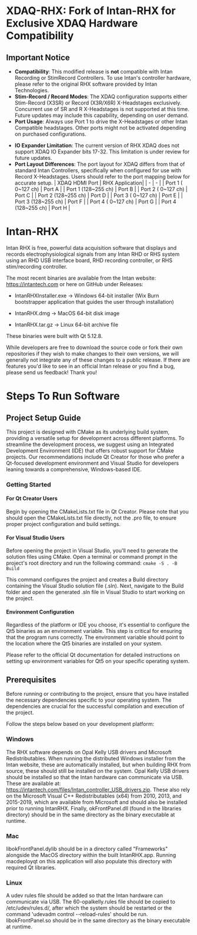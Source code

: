 # XDAQ-RHX: Fork of Intan-RHX for Exclusive XDAQ Hardware Compatibility

## Important Notice
* **Compatibility**: This modified release is **not** compatible with Intan Recording or StimRecord Controllers. To use Intan's controller hardware, please refer to the original RHX software provided by Intan Technologies.
* **Stim-Record / Record Modes**: The XDAQ configuration supports either Stim-Record (X3SR) or Record (X3R/X6R) X-Headstages exclusively. Concurrent use of SR and R X-Headstages is not supported at this time. Future updates may include this capability, depending on user demand.
* **Port Usage**: Always use Port 1 to drive the X-Headstages or other Intan Compatible headstages.  Other ports might not be activated depending on purchased configurations.
- **IO Expander Limitation**: The current version of RHX XDAQ does not support XDAQ IO Expander bits 17-32. This limitation is under review for future updates.
- **Port Layout Differences**: The port layout for XDAQ differs from that of standard Intan Controllers, specifically when configured for use with Record X-Headstages. Users should refer to the port mapping below for accurate setup.
  | XDAQ HDMI Port | RHX Application|
  | - | - |
  | Port 1 ( 0~127 ch) | Port A |
  | Port 1 (128~255 ch) | Port B |
  | Port 2 ( 0~127 ch) | Port C |
  | Port 2 (128~255 ch) | Port D |
  | Port 3 ( 0~127 ch) | Port E |
  | Port 3 (128~255 ch) | Port F |
  | Port 4 ( 0~127 ch) | Port G |
  | Port 4 (128~255 ch) | Port H |

# Intan-RHX
Intan RHX is free, powerful data acquisition software that displays and records electrophysiological signals from any Intan RHD or RHS system using an RHD USB interface board, RHD recording controller, or RHS stim/recording controller.

The most recent binaries are available from the Intan website: https://intantech.com or here on GitHub under Releases:

* IntanRHXInstaller.exe -> Windows 64-bit installer (Wix Burn bootstrapper application that guides the user through installation)

* IntanRHX.dmg -> MacOS 64-bit disk image

* IntanRHX.tar.gz -> Linux 64-bit archive file

These binaries were built with Qt 5.12.8.

While developers are free to download the source code or fork their own repositories if they wish to make changes to their own versions, we will generally not integrate any of these changes to a public release. If there are features you'd like to see in an official Intan release or you find a bug, please send us feedback!  Thank  you!

# Steps To Run Software
## Project Setup Guide
This project is designed with CMake as its underlying build system, providing a versatile setup for development across different platforms. To streamline the development process, we suggest using an Integrated Development Environment (IDE) that offers robust support for CMake projects. Our recommendations include Qt Creator for those who prefer a Qt-focused development environment and Visual Studio for developers leaning towards a comprehensive, Windows-based IDE.

### Getting Started
#### For Qt Creator Users
Begin by opening the CMakeLists.txt file in Qt Creator. Please note that you should open the CMakeLists.txt file directly, not the .pro file, to ensure proper project configuration and build settings.

#### For Visual Studio Users
Before opening the project in Visual Studio, you'll need to generate the solution files using CMake. Open a terminal or command prompt in the project's root directory and run the following command:
``cmake -S . -B Build``

This command configures the project and creates a Build directory containing the Visual Studio solution file (.sln). Next, navigate to the Build folder and open the generated .sln file in Visual Studio to start working on the project.

#### Environment Configuration

Regardless of the platform or IDE you choose, it's essential to configure the Qt5 binaries as an environment variable. This step is critical for ensuring that the program runs correctly. The environment variable should point to the location where the Qt5 binaries are installed on your system.

Please refer to the official Qt documentation for detailed instructions on setting up environment variables for Qt5 on your specific operating system.

## Prerequisites

Before running or contributing to the project, ensure that you have installed the necessary dependencies specific to your operating system. The dependencies are crucial for the successful compilation and execution of the project.

Follow the steps below based on your development platform:

### Windows

The RHX software depends on Opal Kelly USB drivers and Microsoft Redistributables. When running the distributed Windows installer from the Intan website, these are automatically installed, but when building RHX from source, these should still be installed on the system. Opal Kelly USB drivers should be installed so that the Intan hardware can communicate via USB. These are available at: https://intantech.com/files/Intan_controller_USB_drivers.zip. These also rely on the Microsoft Visual C++ Redistributables (x64) from 2010, 2013, and 2015-2019, which are available from Microsoft and should also be installed prior to running IntanRHX. Finally, okFrontPanel.dll (found in the libraries directory) should be in the same directory as the binary executable at runtime.

### Mac

libokFrontPanel.dylib should be in a directory called "Frameworks" alongside the MacOS directory within the built IntanRHX.app. Running macdeployqt on this application will also populate this directory with required Qt libraries.

### Linux

A udev rules file should be added so that the Intan hardware can communicate via USB. The 60-opalkelly.rules file should be copied to /etc/udev/rules.d/, after which the system should be restarted or the command 'udevadm control --reload-rules' should be run. libokFrontPanel.so should be in the same directory as the binary executable at runtime. 